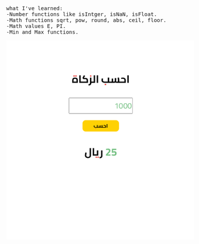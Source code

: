<pre>what I've learned:
-Number functions like isIntger, isNaN, isFloat.
-Math functions sqrt, pow, round, abs, ceil, floor.
-Math values E, PI. 
-Min and Max functions.</pre>

<img src="images/screenshot.png">